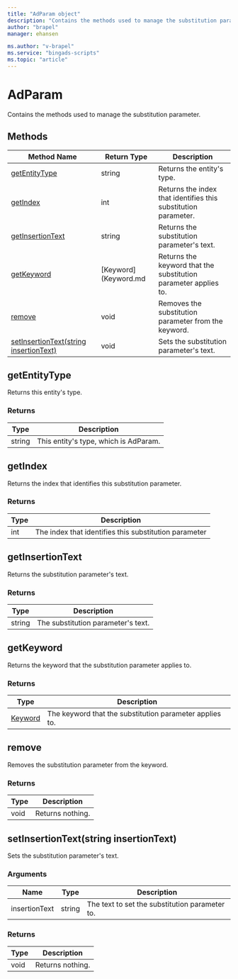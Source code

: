 ```yaml
---
title: "AdParam object"
description: "Contains the methods used to manage the substitution parameter."
author: "brapel"
manager: ehansen

ms.author: "v-brapel"
ms.service: "bingads-scripts"
ms.topic: "article"
---
```


# AdParam

Contains the methods used to manage the substitution parameter.

## Methods
|Method Name|Return Type|Description|
|-|-|-
[getEntityType](#getentitytype)|string|Returns the entity's type.
[getIndex](#getindex)|int|Returns the index that identifies this substitution parameter.
[getInsertionText](#getinsertiontext)|string|Returns the substitution parameter's text.
[getKeyword](#getkeywor)|[Keyword](Keyword.md|Returns the keyword that the substitution parameter applies to.
[remove](#remove)|void|Removes the substitution parameter from the keyword.
[setInsertionText(string insertionText)](#setinsertiontext~string-insertiontext~)|void|Sets the substitution parameter's text.


## <a name="getentitytype"></a>getEntityType
Returns this entity's type.

### Returns
|Type|Description|
|-|-
string|This entity's type, which is AdParam.


## <a name="getindex"></a>getIndex
Returns the index that identifies this substitution parameter.

### Returns
|Type|Description|
|-|-
int|The index that identifies this substitution parameter


## <a name="getinsertiontextd"></a>getInsertionText
Returns the substitution parameter's text.

### Returns
|Type|Description|
|-|-
string|The substitution parameter's text.


## <a name="getkeyword"></a>getKeyword
Returns the keyword that the substitution parameter applies to.

### Returns
|Type|Description|
|-|-
[Keyword](Keyword.md)|The keyword that the substitution parameter applies to.


## <a name="remove"></a>remove
Removes the substitution parameter from the keyword.

### Returns
|Type|Description|
|-|-
void|Returns nothing.

## <a name="setinsertiontext~string-insertiontext~"></a>setInsertionText(string insertionText)
Sets the substitution parameter's text.

### Arguments
|Name|Type|Description|
|-|-|-
insertionText|string|The text to set the substitution parameter to.

### Returns
|Type|Description|
|-|-
void|Returns nothing.


